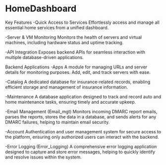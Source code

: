 # HomeDashboard

Key Features
-Quick Access to Services
    Effortlessly access and manage all essential home services from a unified dashboard.

-Server & VM Monitoring
    Monitors the health of servers and virtual machines, including hardware status and uptime tracking.

-API Integration
    Exposes backend APIs for seamless interaction with multiple database-driven applications.

Backend Applications
-Apps
    A module for managing URLs and server details for monitoring purposes. Add, edit, and track servers with ease.

-Catalog
    A dedicated database for insurance-related records, enabling efficient storage and management of insurance information.

-Maintenance
    A database application designed to track and record auto and home maintenance tasks, ensuring timely and accurate upkeep.

-Email Management (Email_mgt)
    Monitors incoming DMARC report emails, parses the reports, stores the data in a database, and sends alerts for any DMARC failures, helping to maintain email security.

-Account
    Authentication and user management system for secure access to the platform, ensuring only authorized users can interact with the backend.

-Error Logging (Error_Logging)
    A comprehensive error logging application designed to capture and store error messages, helping to quickly identify and resolve issues within the system.
